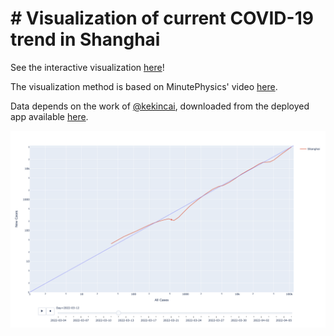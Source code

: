 # # Visualization of current COVID-19 trend in Shanghai

See the interactive visualization [here](https://shaunabanana.github.io/shanghai-covid19-vis/)!

The visualization method is based on MinutePhysics' video [here](https://www.youtube.com/watch?v=54XLXg4fYsc).

Data depends on the work of [@kekincai](https://github.com/kekincai), downloaded from the deployed app available [here](https://kapaul.shinyapps.io/shanghai_covid19/).

![screenshot](./screenshot.png)
